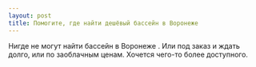 ```yaml
---
layout: post 
title: Помогите, где найти дешёвый бассейн в Воронеже 
--- 
```

Нигде не могут найти бассейн в Воронеже . Или под заказ и ждать долго, или по заоблачным ценам. Хочется чего-то более доступного.